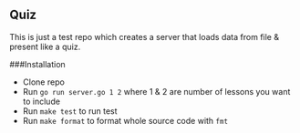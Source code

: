## Quiz
This is just a test repo which creates a server that loads data from file & present like a quiz.


###Installation
* Clone repo
* Run `go run server.go 1 2` where 1 & 2 are number of lessons you want to include
* Run `make test` to run test
* Run `make format` to format whole source code with `fmt`